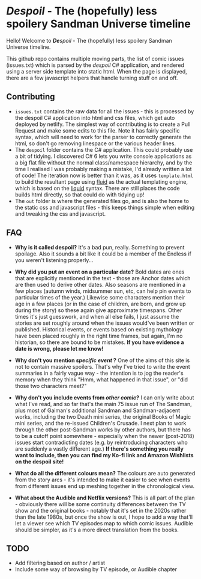 # _**De**spoil_ - The (hopefully) less spoilery Sandman Universe timeline 

Hello!  Welcome to _**De**spoil_ - The (hopefully) less spoilery Sandman Universe timeline.

This github repo contains multiple moving parts, the list of comic issues (issues.txt) which is parsed by the _despoil_ C# application, and rendered using a server side template into static html.  When the page is displayed, there are a few javascript helpers that handle turning stuff on and off.

## Contributing

* `issues.txt` contains the raw data for all the issues - this is processed by the despoil C# application into html and css files, which get auto deployed by netlify.  The simplest way of contributing is to create a Pull Request and make some edits to this file.   Note it has fairly specific syntax, which will need to work for the parser to correctly generate the html, so don't go removing linespace or the various header lines.
* The `despoil` folder contains the C# application.  This could probably use a bit of tidying.   I discovered C# 6 lets you write console applications as a big flat file without the normal class/namespace hierarchy, and by the time I realised I was probably making a mistake, I'd already written a lot of code!   The iteration now is better than it was, as it uses `template.html` to build the resultant page using [fluid](https://github.com/sebastienros/fluid) as the actual templating engine, which is based on the [liquid](https://shopify.github.io/liquid/) syntax.   There are still places the code builds html directly, so that could do with tidying up!
* The `out` folder is where the generated files go, and is also the home to the static css and javascript files - this keeps things simple when editing and tweaking the css and javascript.

## FAQ

* **Why is it called despoil?** It's a bad pun, really.  Something to prevent spoilage.  Also it sounds a bit like it could be a member of the Endless if you weren't listening properly...

* **Why did you put an event on a particular date?**  Bold dates are ones that are explicitly mentioned in the text - those are Anchor dates which are then used to derive other dates.   Also seasons are mentioned in a few places (autumn winds, midsummer sun, etc, can help pin events to particular times of the year.)  Likewise some characters mention their age in a few places (or in the case of children, are born, and grow up during the story) so these again give approximate timespans.   Other times it's just guesswork, and when all else fails, I just assume the stories are set roughly around when the issues would've been written or published.   Historical events, or events based on existing mythology have been placed roughly in the right time frames, but again, I'm no historian, so there are bound to be mistakes. **If you have evidence a date is wrong, please let me know!**

* **Why don't you mention _specific event_ ?**  One of the aims of this site is not to contain massive spoilers.   That's why I've tried to write the event summaries in a fairly vague way - the intention is to jog the reader's memory when they think "Hmm, what happened in that issue", or "did those two characters meet?"

* **Why don't you include events from _other comic_?**  I can only write about what I've read, and so far that's the main 75 issue run of The Sandman, plus most of Gaiman's additional Sandman and Sandman-adjacent works, including the two Death mini series, the original Books of Magic mini series, and the re-issued Children's Crusade.  I next plan to work through the other post-Sandman works by other authors, but there has to be a cutoff point somewhere - especially when the newer (post-2018) issues start contradicting dates (e.g. by reintroducing characters who are suddenly a vastly different age.)   **If there's something you really want to include, then you can find my Ko-fi link and Amazon Wishlists on the despoil site!**

* **What do all the different colours mean?**  The colours are auto generated from the story arcs - it's intended to make it easier to see when events from different issues end up meshing together in the chronological view.

* **What about the Audible and Netflix versions?**  This is all part of the plan - obviously there will be some continuity differences between the TV show and the original books - notably that it's set in the 2020s rather than the late 1980s, but once the show is out, I hope to add a way that'll let a viewer see which TV episodes map to which comic issues.  Audible should be simpler, as it's a more direct translation from the books.

## TODO

* Add filtering based on author / artist
* Include some way of browsing by TV episode, or Audible chapter
